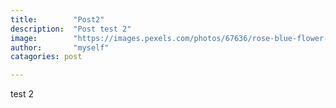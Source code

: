 ```yaml
---
title:        "Post2"
description:  "Post test 2"
image:        "https://images.pexels.com/photos/67636/rose-blue-flower-rose-blooms-67636.jpeg?auto=compress&cs=tinysrgb&dpr=1&w=500"
author:       "myself"
catagories: post

---
```


test 2
